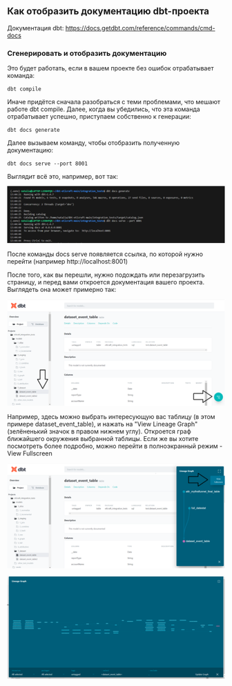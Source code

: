 ## Как отобразить документацию dbt-проекта

Документация dbt:
https://docs.getdbt.com/reference/commands/cmd-docs

### Сгенерировать и отобразить документацию

Это будет работать, если в вашем проекте без ошибок отрабатывает команда:

    dbt compile

Иначе придётся сначала разобраться с теми проблемами, что мешают работе dbt compile. Далее, когда вы убедились, что эта команда отрабатывает успешно, приступаем собственно к генерации:

    dbt docs generate

Далее вызываем команду, чтобы отобразить полученную документацию:

    dbt docs serve --port 8001

Выглядит всё это, например, вот так:

![cover](https://github.com/Malakhova-Natalya/Snippets/blob/main/dbt/dbt_docs/dbt_docs_generate.png)

После команды docs serve появляется ссылка, по которой нужно перейти (например http://localhost:8001)

После того, как вы перешли, нужно подождать или перезагрузить страницу, и перед вами откроется документация вашего проекта. Выглядеть она может примерно так:

![cover](https://github.com/Malakhova-Natalya/Snippets/blob/main/dbt/dbt_docs/http_01.png)

Например, здесь можно выбрать интересующую вас таблицу (в этом примере dataset_event_table), и нажать на "View Lineage Graph" (зелёненький значок в правом нижнем углу). Откроется граф ближайшего окружения выбранной таблицы. Если же вы хотите посмотреть более подробно, можно перейти в полноэкранный режим - View Fullscreen

![cover](https://github.com/Malakhova-Natalya/Snippets/blob/main/dbt/dbt_docs/http_02.png)


![cover](https://github.com/Malakhova-Natalya/Snippets/blob/main/dbt/dbt_docs/http_03.png)
